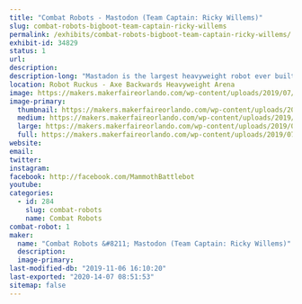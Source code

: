 ```yaml
---
title: "Combat Robots - Mastodon (Team Captain: Ricky Willems)"
slug: combat-robots-bigboot-team-captain-ricky-willems
permalink: /exhibits/combat-robots-bigboot-team-captain-ricky-willems/
exhibit-id: 34829
status: 1
url: 
description:
description-long: "Mastadon is the largest heavyweight robot ever built."
location: Robot Ruckus - Axe Backwards Heavyweight Arena
image: https://makers.makerfaireorlando.com/wp-content/uploads/2019/07/Mammoth-Team-S2019-1024x683.jpg
image-primary:
  thumbnail: https://makers.makerfaireorlando.com/wp-content/uploads/2019/07/Mammoth-Team-S2019-150x150.jpg
  medium: https://makers.makerfaireorlando.com/wp-content/uploads/2019/07/Mammoth-Team-S2019-300x200.jpg
  large: https://makers.makerfaireorlando.com/wp-content/uploads/2019/07/Mammoth-Team-S2019-1024x683.jpg
  full: https://makers.makerfaireorlando.com/wp-content/uploads/2019/07/Mammoth-Team-S2019.jpg
website: 
email: 
twitter: 
instagram: 
facebook: http://facebook.com/MammothBattlebot
youtube: 
categories:
  - id: 284
    slug: combat-robots
    name: Combat Robots
combat-robot: 1
maker:
  name: "Combat Robots &#8211; Mastodon (Team Captain: Ricky Willems)"
  description:
  image-primary: 
last-modified-db: "2019-11-06 16:10:20"
last-exported: "2020-14-07 08:51:53"
sitemap: false
---
```

